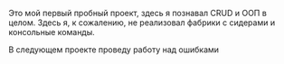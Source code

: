 Это мой первый пробный проект, здесь я познавал CRUD и ООП в целом. Здесь я, к сожалению, не реализовал фабрики с сидерами и консольные команды.

В следующем проекте проведу работу над ошибками
